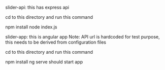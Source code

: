 slider-api: this has express api

cd to this directory and run this command

npm install
node index.js

slider-app: this is angular app
Note: API url is hardcoded for test purpose, this needs to be derived from configuration files

cd to this directory and run this command

npm install
ng serve should start app

